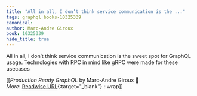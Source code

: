 ```yaml
---
title: "All in all, I don’t think service communication is the ..."
tags: graphql books-10325339
canonical: 
author: Marc-Andre Giroux
book: 10325339
hide_title: true
---
```


All in all, I don’t think service communication is the sweet spot for GraphQL usage. Technologies with RPC in mind like gRPC were made for these usecases


[[<cite>_Production Ready GraphQL_</cite> by Marc-Andre Giroux 📕<br>
_More_: [Readwise URL](https://readwise.io/open/210672392){:target="_blank"}
::wrap]]